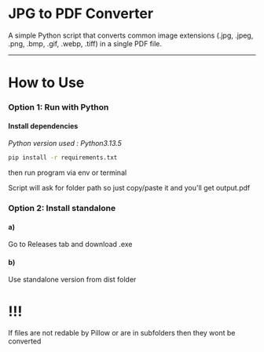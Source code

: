 # JPG to PDF Converter

A simple Python script that converts common image extensions (.jpg, .jpeg, .png, .bmp, .gif, .webp, .tiff) in a single PDF file.

---

#  How to Use

###  Option 1: Run with Python

#### Install dependencies
*Python version used : Python3.13.5*

```bash
pip install -r requirements.txt
```

then run program via env or terminal

Script will ask for folder path so just copy/paste it and you'll get output.pdf 

### Option 2: Install standalone

#### a)
Go to Releases tab and download .exe

#### b)
Use standalone version from dist folder


# !!!
If files are not redable by Pillow or are in subfolders then they wont be converted
